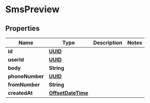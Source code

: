 

# SmsPreview

## Properties

Name | Type | Description | Notes
------------ | ------------- | ------------- | -------------
**id** | [**UUID**](UUID) |  | 
**userId** | [**UUID**](UUID) |  | 
**body** | **String** |  | 
**phoneNumber** | [**UUID**](UUID) |  | 
**fromNumber** | **String** |  | 
**createdAt** | [**OffsetDateTime**](OffsetDateTime) |  | 



